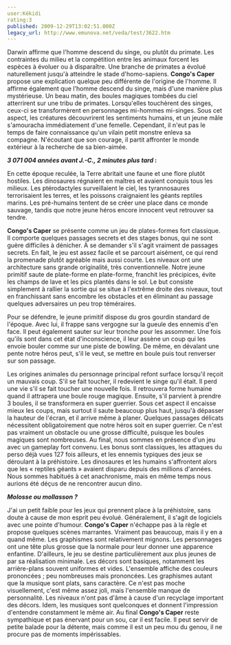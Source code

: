 ```yaml
---
user:Kékidi
rating:3
published: 2009-12-29T13:02:51.000Z
legacy_url: http://www.emunova.net/veda/test/3622.htm
---
```

Darwin affirme que l'homme descend du singe, ou plutôt du primate. Les contraintes du milieu et la compétition entre les animaux forcent les espèces à évoluer ou à disparaître. Une branche de primates a évolué naturellement jusqu'à atteindre le stade d'homo-sapiens. **Congo's Caper** propose une explication quelque peu différente de l'origine de l'homme. Il affirme également que l'homme descend du singe, mais d'une manière plus mystérieuse. Un beau matin, des boules magiques tombées du ciel atterrirent sur une tribu de primates. Lorsqu'elles touchèrent des singes, ceux-ci se transformèrent en personnages mi-hommes mi-singes. Sous cet aspect, les créatures découvrirent les sentiments humains, et un jeune mâle s'amouracha immédiatement d'une femelle. Cependant, il n'eut pas le temps de faire connaissance qu'un vilain petit monstre enleva sa compagne. N'écoutant que son courage, il partit affronter le monde extérieur à la recherche de sa bien-aimée.  

  

**_3 071 004 années avant J.-C., 2 minutes plus tard_ :**  

En cette époque reculée, la Terre abritait une faune et une flore plutôt hostiles. Les dinosaures régnaient en maîtres et avaient conquis tous les milieux. Les ptérodactyles surveillaient le ciel, les tyrannosaures terrorisaient les terres, et les poissons craignaient les géants reptiles marins. Les pré-humains tentent de se créer une place dans ce monde sauvage, tandis que notre jeune héros encore innocent veut retrouver sa tendre.  

  

**Congo's Caper** se présente comme un jeu de plates-formes fort classique. Il comporte quelques passages secrets et des stages bonus, qui ne sont guère difficiles à dénicher. À se demander s'il s'agit vraiment de passages secrets. En fait, le jeu est assez facile et se parcourt aisément, ce qui rend la promenade plutôt agréable mais aussi courte. Les niveaux ont une architecture sans grande originalité, très conventionnelle. Notre jeune primitif saute de plate-forme en plate-forme, franchit les précipices, évite les champs de lave et les pics plantés dans le sol. Le but consiste simplement à rallier la sortie qui se situe à l'extrême droite des niveaux, tout en franchissant sans encombre les obstacles et en éliminant au passage quelques adversaires un peu trop téméraires.  

  

Pour se défendre, le jeune primitif dispose du gros gourdin standard de l'époque. Avec lui, il frappe sans vergogne sur la gueule des ennemis d'en face. Il peut également sauter sur leur tronche pour les assommer. Une fois qu'ils sont dans cet état d'inconscience, il leur assène un coup qui les envoie bouler comme sur une piste de bowling. De même, en dévalant une pente notre héros peut, s'il le veut, se mettre en boule puis tout renverser sur son passage.  

  

Les origines animales du personnage principal refont surface lorsqu'il reçoit un mauvais coup. S'il se fait toucher, il redevient le singe qu'il était. Il perd une vie s'il se fait toucher une nouvelle fois. Il retrouvera forme humaine quand il attrapera une boule rouge magique. Ensuite, s'il parvient à prendre 3 boules, il se transformera en super guerrier. Sous cet aspect il encaisse mieux les coups, mais surtout il saute beaucoup plus haut, jusqu'à dépasser la hauteur de l'écran, et il arrive même à planer. Quelques passages délicats nécessitent obligatoirement que notre héros soit en super guerrier. Ce n'est pas vraiment un obstacle ou une grosse difficulté, puisque les boules magiques sont nombreuses. Au final, nous sommes en présence d'un jeu avec un gameplay fort convenu. Les bonus sont classiques, les attaques du perso déjà vues 127 fois ailleurs, et les ennemis typiques des jeux se déroulant à la préhistoire. Les dinosaures et les humains s'affrontent alors que les « reptiles géants » avaient disparu depuis des millions d'années. Nous sommes habitués à cet anachronisme, mais en même temps nous aurions été déçus de ne rencontrer aucun dino.  

  

_**Molosse ou mollasson ?**_  

J'ai un petit faible pour les jeux qui prennent place à la préhistoire, sans doute à cause de mon esprit peu évolué. Généralement, il s'agit de logiciels avec une pointe d'humour. **Congo's Caper** n'échappe pas à la règle et propose quelques scènes marrantes. Vraiment pas beaucoup, mais il y en a quand même. Les graphismes sont relativement mignons. Les personnages ont une tête plus grosse que la normale pour leur donner une apparence enfantine. D'ailleurs, le jeu se destine particulièrement aux plus jeunes de par sa réalisation minimale. Les décors sont basiques, notamment les arrière-plans souvent uniformes et vides. L'ensemble affiche des couleurs prononcées ; peu nombreuses mais prononcées. Les graphismes autant que la musique sont plats, sans caractère. Ce n'est pas moche visuellement, c'est même assez joli, mais l'ensemble manque de personnalité. Les niveaux n'ont pas d'âme à cause d'un recyclage important des décors. Idem, les musiques sont quelconques et donnent l'impression d'entendre constamment le même air. Au final **Congo's Caper** reste sympathique et pas énervant pour un sou, car il est facile. Il peut servir de petite balade pour la détente, mais comme il est un peu mou du genou, il ne procure pas de moments impérissables.